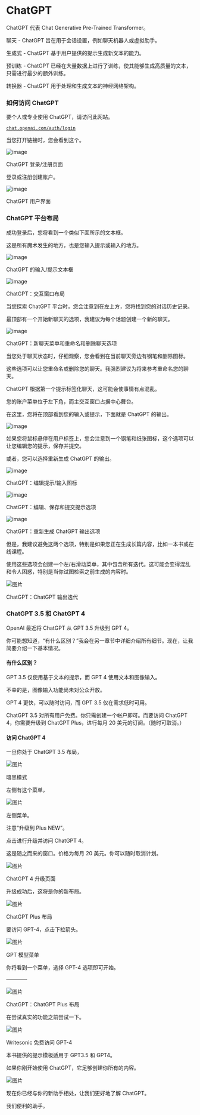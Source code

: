 



# ChatGPT



ChatGPT 代表 Chat Generative Pre-Trained Transformer。

聊天 - ChatGPT 旨在用于会话设置，例如聊天机器人或虚拟助手。

生成式 - ChatGPT 基于用户提供的提示生成新文本的能力。

预训练 - ChatGPT 已经在大量数据上进行了训练，使其能够生成高质量的文本，只需进行最少的额外训练。

转换器 - ChatGPT 用于处理和生成文本的神经网络架构。

### 如何访问 ChatGPT

要个人或专业使用 ChatGPT，请访问此网站。

[`chat.openai.com/auth/login`](https://chat.openai.com/auth/login)

当您打开链接时，您会看到这个。

![image](img/image025.png)

ChatGPT 登录/注册页面

登录或注册创建账户。

![image](img/image024.png)

ChatGPT 用户界面

### ChatGPT 平台布局

成功登录后，您将看到一个类似下面所示的文本框。

这是所有魔术发生的地方，也是您输入提示或输入的地方。

![image](img/image020.png)

ChatGPT 的输入/提示文本框

![image](img/image004.png)

ChatGPT：交互窗口布局

当您探索 ChatGPT 平台时，您会注意到在左上方，您将找到您的对话历史记录。

最顶部有一个开始新聊天的选项，我建议为每个话题创建一个新的聊天。

![image](img/image010.png)

ChatGPT：新聊天菜单和重命名和删除聊天选项

当您处于聊天状态时，仔细观察，您会看到在当前聊天旁边有钢笔和删除图标。

这些选项可以让您重命名或删除您的聊天。我强烈建议为将来参考重命名您的聊天。

ChatGPT 根据第一个提示标签化聊天，这可能会使事情有点混乱。

您的账户菜单位于左下角，而主交互窗口占据中心舞台。

在这里，您将在顶部看到您的输入或提示，下面就是 ChatGPT 的输出。

![image](img/image021.png)

如果您将鼠标悬停在用户标签上，您会注意到一个钢笔和纸张图标，这个选项可以让您编辑您的提示，保存并提交。

或者，您可以选择重新生成 ChatGPT 的输出。

![image](img/image028.png)

ChatGPT：编辑提示/输入图标

![image](img/image003.png)

ChatGPT：编辑、保存和提交提示选项

![image](img/image029.png)

ChatGPT：重新生成 ChatGPT 输出选项

但是，我建议避免这两个选项，特别是如果您正在生成长篇内容，比如一本书或在线课程。

使用这些选项会创建一个左/右滑动菜单，其中包含所有迭代。这可能会变得混乱和令人困惑，特别是当你试图检索之前生成的内容时。

![图片](img/image009.png)

ChatGPT：ChatGPT 输出迭代

### ChatGPT 3.5 和 ChatGPT 4

OpenAI 最近将 ChatGPT 从 GPT 3.5 升级到 GPT 4。

你可能想知道，“有什么区别？”我会在另一章节中详细介绍所有细节。现在，让我简要介绍一下基本情况。

#### 有什么区别？

GPT 3.5 仅使用基于文本的提示，而 GPT 4 使用文本和图像输入。

不幸的是，图像输入功能尚未对公众开放。

GPT 4 更快，可以随时访问，而 GPT 3.5 仅在需求低时可用。

ChatGPT 3.5 对所有用户免费。你只需创建一个帐户即可。而要访问 ChatGPT 4，你需要升级到 ChatGPT Plus，进行每月 20 美元的订阅。（随时可取消。）

#### 访问 ChatGPT 4

一旦你处于 ChatGPT 3.5 布局，

![图片](img/image026.png)

暗黑模式

左侧有这个菜单，

![图片](img/image007.png)

左侧菜单。

注意“升级到 Plus NEW”。

点击进行升级并访问 ChatGPT 4。

这是随之而来的窗口。价格为每月 20 美元。你可以随时取消计划。

![图片](img/image023.png)

ChatGPT 4 升级页面

升级成功后，这将是你的新布局。

![图片](img/image019.png)

ChatGPT Plus 布局

要访问 GPT-4，点击下拉箭头。

![图片](img/image016.png)

GPT 模型菜单

你将看到一个菜单，选择 GPT-4 选项即可开始。

––––––––



![图片](img/image015.png)

ChatGPT：ChatGPT Plus 布局

在尝试真实的功能之前尝试一下。

![图片](img/image008.png)

Writesonic 免费访问 GPT-4

本书提供的提示模板适用于 GPT3.5 和 GPT4。

如果你刚开始使用 ChatGPT，它足够创建你所有的内容。

![图片](img/image018.png)

现在你已经与你的新助手相处，让我们更好地了解 ChatGPT。

我们便利的助手。
